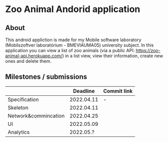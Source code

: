# Zoo Animal Andorid application

## About

This android appliction is made for my Mobile software laboratory (Mobilszoftver laboratórium - BMEVIAUMA05) university subject. In this application you can view a list of zoo animals (via a public API: https://zoo-animal-api.herokuapp.com/) in a list view, view their information, create new ones and delete them.

## Milestones / submissions

|                		|Deadline	|Commit link	|
|-----------------------|-----------|---------------|
|Specification			|2022.04.11	|-				|
|Skeleton				|2022.04.11	|				|
|Network&commincation	|2022.04.25	|				|
|UI						|2022.05.09	|				|
|Analytics				|2022.05.?	|				|
